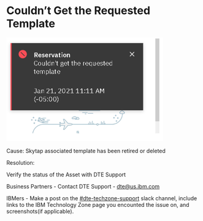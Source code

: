 # Couldn’t Get the Requested Template

![couldn’t get the requested template](https://github.com/IBM/dte-support-public/blob/main/IBM-Technology-Zone/IBM-Technology-Zone-Runbooks/Images/couldn%25u2019t%20get%20the%20requested%20template.png)

Cause: Skytap associated template has been retired or deleted

Resolution:

Verify the status of the Asset with DTE Support

Business Partners - Contact DTE Support - dte@us.ibm.com

IBMers - Make a post on the [#dte-techzone-support](https://ibm-dte.slack.com/archives/C0124J683GW) slack channel, include links to the IBM Technology Zone page you encounted the issue on, and screenshots(if applicable).
